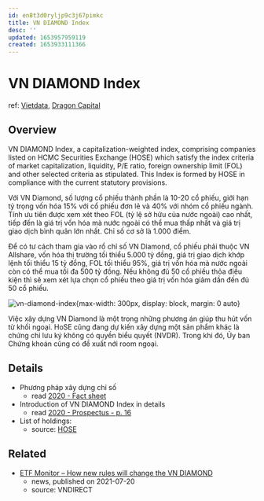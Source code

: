 ```yaml
---
id: en8t3d0ryljp9c3j67pimkc
title: VN DIAMOND Index
desc: ''
updated: 1653957959119
created: 1653933111366
---
```

# VN DIAMOND Index

ref: [Vietdata](https://www.vietdata.vn/hose-xay-dung-bo-chi-so-vn-diamond-vnfin-lead-va-vnfin-select-679943540), [Dragon Capital](https://dragoncapital.com.vn/en/vfmvn-diamond-etf-fund-fuevfdmd/overview/)

## Overview

VN DIAMOND Index, a capitalization-weighted index, comprising companies listed on HCMC Securities Exchange (HOSE) which satisfy the index criteria of market capitalization, liquidity, P/E ratio, foreign ownership limit (FOL) and other selected criteria as stipulated. This Index is formed by HOSE in compliance with the current statutory provisions.

Với VN Diamond, số lượng cổ phiếu thành phần là 10-20 cổ phiếu, giới hạn tỷ trọng vốn hóa 15% với cổ phiếu đơn lẻ và 40% với nhóm cổ phiếu ngành. Tính ưu tiên được xem xét theo FOL (tỷ lệ sở hữu của nước ngoài) cao nhất, tiếp đến là giá trị vốn hóa mà nước ngoài có thể mua thấp nhất và giá trị giao dịch bình quân lớn nhất. Chỉ số cơ sở là 1.000 điểm.

Để có tư cách tham gia vào rổ chỉ số VN Diamond, cổ phiếu phải thuộc VN Allshare, vốn hóa thị trường tối thiểu 5.000 tỷ đồng, giá trị giao dịch khớp lệnh tối thiểu 15 tỷ đồng, FOL tối thiểu 95%, giá trị vốn hóa mà nước ngoài còn có thể mua tối đa 500 tỷ đồng. Nếu không đủ 50 cổ phiếu thỏa điều kiện thì sẽ xem xét lựa chọn cổ phiếu theo giá trị vốn hóa giảm dần đến đủ 50 cổ phiếu.

![vn-diamond-index](https://www.vietdata.vn/fileman/Uploads/tbNews/163644601/1-Copy1.PNG){max-width: 300px, display: block, margin: 0 auto}

Việc xây dựng VN Diamond là một trong những phương án giúp thu hút vốn từ khối ngoại. HoSE cũng đang dự kiến xây dựng một sản phẩm khác là chứng chỉ lưu ký không có quyền biểu quyết (NVDR). Trong khi đó, Ủy ban Chứng khoán cũng có đề xuất nới room ngoại.

## Details

- Phương pháp xây dựng chỉ số
    - read [2020 - Fact sheet](https://masvn.com/api/attachment/file/1614670184841-Diamond-ETF-Brochure_March-2020_VN.pdf)
- Introduction of VN DIAMOND Index in details
    - read [2020 - Prospectus - p. 16](https://masvn.com/api/attachment/file/1634787192160-ETF_VFMVN-Diamond-Prospectus_V1.pdf#page=16)
- List of holdings: 
    - source: [HOSE](https://www.hsx.vn/Modules/Listed/Web/StockIndexView/188802591)
## Related

- [ETF Monitor – How new rules will change the VN DIAMOND](https://www.vndirect.com.vn/en/etf-monitor-how-new-rules-will-change-the-vn-diamond/)
    - news, published on 2021-07-20
    - source: VNDIRECT